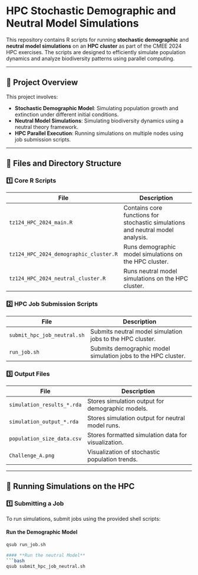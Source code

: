 # HPC Stochastic Demographic and Neutral Model Simulations

This repository contains R scripts for running **stochastic demographic** and **neutral model simulations** on an **HPC cluster** as part of the CMEE 2024 HPC exercises. The scripts are designed to efficiently simulate population dynamics and analyze biodiversity patterns using parallel computing.

---

## **📌 Project Overview**
This project involves:
- **Stochastic Demographic Model**: Simulating population growth and extinction under different initial conditions.
- **Neutral Model Simulations**: Simulating biodiversity dynamics using a neutral theory framework.
- **HPC Parallel Execution**: Running simulations on multiple nodes using job submission scripts.

---

## **📂 Files and Directory Structure**
### **1️⃣ Core R Scripts**
| File | Description |
|------|------------|
| `tz124_HPC_2024_main.R` | Contains core functions for stochastic simulations and neutral model analysis. |
| `tz124_HPC_2024_demographic_cluster.R` | Runs demographic model simulations on the HPC cluster. |
| `tz124_HPC_2024_neutral_cluster.R` | Runs neutral model simulations on the HPC cluster. |

### **2️⃣ HPC Job Submission Scripts**
| File | Description |
|------|------------|
| `submit_hpc_job_neutral.sh` | Submits neutral model simulation jobs to the HPC cluster. |
| `run_job.sh` | Submits demographic model simulation jobs to the HPC cluster. |

### **3️⃣ Output Files**
| File | Description |
|------|------------|
| `simulation_results_*.rda` | Stores simulation output for demographic models. |
| `simulation_output_*.rda` | Stores simulation output for neutral model runs. |
| `population_size_data.csv` | Stores formatted simulation data for visualization. |
| `Challenge_A.png` | Visualization of stochastic population trends. |

---

## **🚀 Running Simulations on the HPC**
### **1️⃣ Submitting a Job**
To run simulations, submit jobs using the provided shell scripts:

#### **Run the Demographic Model**
```bash
qsub run_job.sh

#### **Run the neutral Model**
```bash
qsub submit_hpc_job_neutral.sh

